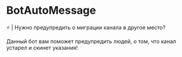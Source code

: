 # BotAutoMessage

⚡ | Нужно предупредить о миграции канала в другое место?

Данный бот вам поможет предупредить людей, о том, что канал устарел и скинет указания! 
